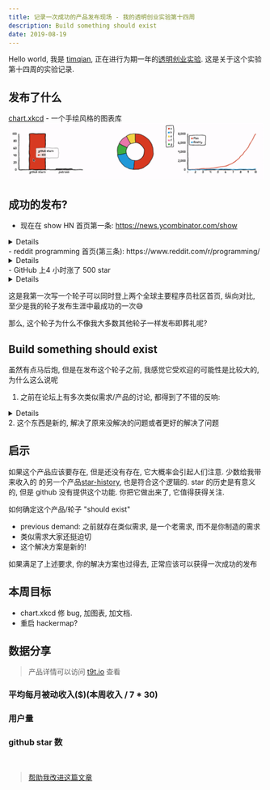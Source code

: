 ```yaml
---
title: 记录一次成功的产品发布现场 - 我的透明创业实验第十四周
description: Build something should exist
date: 2019-08-19
---
```


Hello world, 我是 [timqian](https://github.com/timqian), 正在进行为期一年的[透明创业实验](https://blog.t9t.io/transparent-startup-experiment-2019-05-20/). 这是关于这个实验第十四周的实验记录.

## 发布了什么

[chart.xkcd](https://github.com/timqian/chart.xkcd) - 一个手绘风格的图表库
![](https://raw.githubusercontent.com/timqian/images/master/20190819131226.gif)

## 成功的发布?

- 现在在 show HN 首页第一条: https://news.ycombinator.com/show
<details>
![](https://raw.githubusercontent.com/timqian/images/master/20190819173935.png)
</details>
- reddit programming 首页(第三条): https://www.reddit.com/r/programming/
<details>
![](https://raw.githubusercontent.com/timqian/images/master/20190819173931.png)
</details>
- GitHub 上4 小时涨了 500 star
<details>
![](https://raw.githubusercontent.com/timqian/images/master/20190819174117.png)
</details>

这是我第一次写一个轮子可以同时登上两个全球主要程序员社区首页, 纵向对比, 至少是我的轮子发布生涯中最成功的一次😅

那么, 这个轮子为什么不像我大多数其他轮子一样发布即葬礼呢?

## Build something should exist

虽然有点马后炮, 但是在发布这个轮子之前, 我感觉它受欢迎的可能性是比较大的, 为什么这么说呢

1. 之前在论坛上有多次类似需求/产品的讨论, 都得到了不错的反响:
<details>
  - xkcd styled charts in matplotlib: https://news.ycombinator.com/item?id=19293129
  - simple line graph in d3: https://news.ycombinator.com/item?id=4671676
  - disscussions on stackexchange: https://mathematica.stackexchange.com/questions/11350/xkcd-s...
  - why are xkcd styled graph important: https://news.ycombinator.com/item?id=7511762
</details>
2. 这个东西是新的, 解决了原来没解决的问题或者更好的解决了问题

## 启示

如果这个产品应该要存在, 但是还没有存在, 它大概率会引起人们注意. 少数给我带来收入的 的另一个产品[star-history](https://star-history.t9t.io), 也是符合这个逻辑的. star 的历史是有意义的, 但是 github 没有提供这个功能. 你把它做出来了, 它值得获得关注.

如何确定这个产品/轮子 "should exist"

- previous demand: 之前就存在类似需求, 是一个老需求, 而不是你制造的需求
- 类似需求大家还挺迫切
- 这个解决方案是新的!

如果满足了上述要求, 你的解决方案也过得去, 正常应该可以获得一次成功的发布


## 本周目标

- chart.xkcd 修 bug, 加图表, 加文档.
- 重启 hackermap?

## 数据分享

> 产品详情可以访问 [t9t.io](https://t9t.io) 查看

### 平均每月被动收入($)(本周收入 / 7 * 30)
<canvas id="incomeChart"></canvas>

### 用户量
<canvas id="userChart"></canvas>

### github star 数
<canvas id="starChart"></canvas>

<br/>

> [帮助我改进这篇文章](https://github.com/t9tio/blog/blob/master/source/_posts/t9t-week12.md)

<script src="https://cdn.jsdelivr.net/npm/chart.js@2.8.0"></script>

<script>
var chartColors = {
	red: 'rgb(255, 99, 132)',
	orange: 'rgb(255, 159, 64)',
	yellow: 'rgb(255, 205, 86)',
	green: 'rgb(75, 192, 192)',
	blue: 'rgb(54, 162, 235)',
	purple: 'rgb(153, 102, 255)',
	grey: 'rgb(201, 203, 207)'
};
var userCtx = document.getElementById('userChart').getContext('2d');
var starCtx = document.getElementById('starChart').getContext('2d');
var incomeCtx = document.getElementById('incomeChart').getContext('2d');

new Chart(userCtx, {
    type: 'line',
    data: {
        labels: ['week 1', 'week 2', 'week 3', 'week 4', 'week 5', 'week 6', 'week 7', 'week 8', 'week 9', 'week 10', 'week 11', 'week 12', 'week 13', 'week 14'],
        datasets: [{
            label: 'wewe',
            backgroundColor: chartColors.blue,
            borderColor: chartColors.blue,
            fill: false,
            data: [undefined, undefined, undefined, undefined, 0, 60, 80, 91, 95, 95, 103, 103, 103, 103]
        },{
            label: 'open source jobs',
            backgroundColor: chartColors.red,
            borderColor: chartColors.red,
            fill: false,
            data: [39, 60, 62, 80, 101, 105, 109, 111, 113, 114, 119, 121, 122, 123]
        },{
            label: 'tomato-pie',
            backgroundColor: chartColors.orange,
            borderColor: chartColors.orange,
            fill: false,
            data: [653, 673, 722, 634, 647, 705, 681, 714, 712, 733, 774, 779, 801, 821]
        },{
            label: 'star-history 插件',
            backgroundColor: chartColors.green,
            borderColor: chartColors.green,
            fill: false,
            data: [21, 21, 28, 33, 33, 34, 39, 38, 40, 47, 48, 50, 61, 58]
        }]
    },
});

new Chart(starCtx, {
    type: 'line',
    data: {
        labels: ['week 1', 'week 2', 'week 3', 'week 4', 'week 5', 'week 6', 'week 7', 'week 8', 'week 9', 'week 10', 'week 11', 'week 12', 'week 13', 'week 14'],
        datasets: [{
            label: 'wewe',
            backgroundColor: chartColors.blue,
            borderColor: chartColors.blue,
            fill: false,
            data: [undefined, undefined, undefined, undefined, 0, 11, 33, 57, 70, 77, 78, 102, 103, 108]
        },{
            label: 'open source jobs',
            backgroundColor: chartColors.red,
            borderColor: chartColors.red,
            fill: false,
            data: [731, 764, 763, 821, 872, 891, 898, 903, 934, 940, 956, 962, 966, 967]
        },{
            label: 'tomato-pie',
            backgroundColor: chartColors.orange,
            borderColor: chartColors.orange,
            fill: false,
            data: [107, 113, 117, 118, 125, 126, 128, 129, 134, 134, 136, 136, 139, 139]
        },{
            label: 'star-history 插件',
            backgroundColor: chartColors.green,
            borderColor: chartColors.green,
            fill: false,
            data: [921, 998, 1110, 1129, 1154, 1178, 1190, 1216, 1238, 1246, 1276, 1291, 1299, 1308]
        }, {
            label: 'chart.xkcd',
            backgroundColor: chartColors.grey,
            borderColor: chartColors.grey,
            fill: false,
            data: [undefined, undefined, undefined, undefined, undefined, undefined, undefined, undefined, undefined, undefined, undefined, undefined, 3, 500,]
        }]
    },
});

new Chart(incomeCtx, {
    type: 'line',
    data: {
        labels: ['week 1', 'week 2', 'week 3', 'week 4', 'week 5', 'week 6', 'week 7', 'week 8', 'week 9', 'week 10', 'week 11', 'week 12', 'week 13', 'week 14'],
        datasets: [{
            label: 'star-history 插件',
            backgroundColor: chartColors.green,
            borderColor: chartColors.green,
            fill: false,
            data: [0.69, 0, 25.7, 12.8, 0, 2/7*30, 1/7*30, 1/7*30, 2/7*30, 2/7*30, 1/7*30, 4/7*30, 2/7*30, 3/7*30]
        }, {
            label: 'patron',
            backgroundColor: chartColors.purple,
            borderColor: chartColors.purple,
            fill: false,
            data: [undefined, undefined, undefined, undefined,undefined, undefined, undefined, undefined,undefined, undefined, undefined, 1, 1, 2]
        }]
    },
});

</script>
